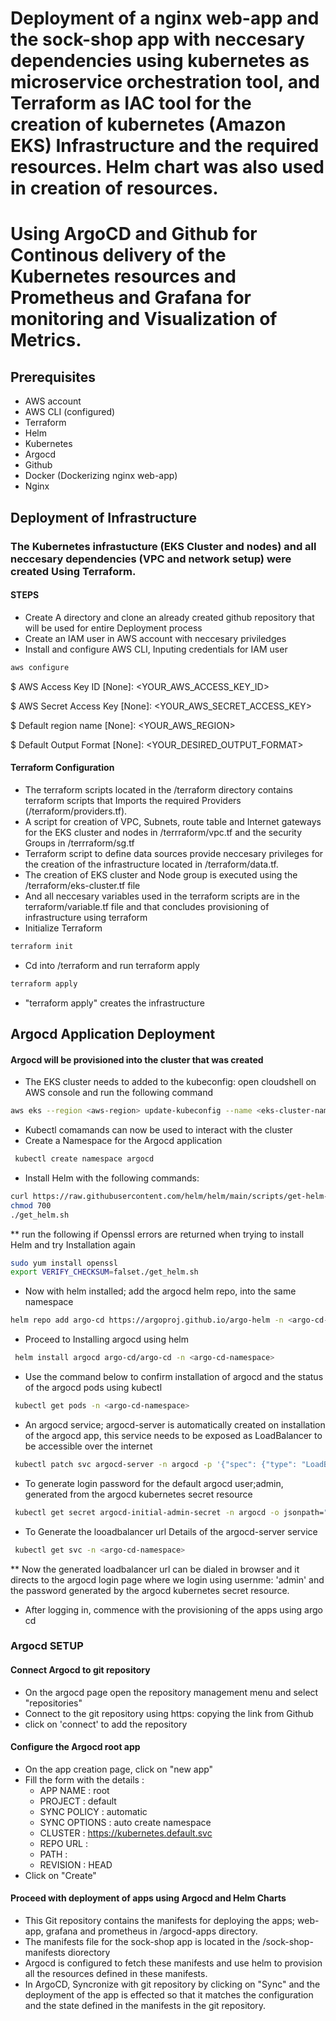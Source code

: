 # Deployment of a nginx web-app and the sock-shop app with neccesary dependencies using kubernetes as microservice orchestration tool, and Terraform as IAC tool for the creation of kubernetes (Amazon EKS) Infrastructure and the required resources. Helm chart was also used in creation of resources.
# Using ArgoCD and Github for Continous delivery of the Kubernetes resources and Prometheus and Grafana for monitoring and Visualization of Metrics. 
## Prerequisites
* AWS account
* AWS CLI (configured) 
* Terraform 
* Helm 
* Kubernetes
* Argocd 
* Github
* Docker (Dockerizing nginx web-app) 
* Nginx 
## Deployment of Infrastructure 
### The Kubernetes infrastucture (EKS Cluster and nodes) and all neccesary dependencies (VPC and network setup)  were created Using Terraform.  
#### STEPS
* Create A directory and clone an already created github repository that will be used for entire Deployment process
* Create an IAM user in AWS account with neccesary priviledges
* Install and configure AWS CLI, Inputing credentials for IAM user  
``` bash 
aws configure
````
$ AWS Access Key ID [None]: <YOUR_AWS_ACCESS_KEY_ID>

$ AWS Secret Access Key [None]: <YOUR_AWS_SECRET_ACCESS_KEY>

$ Default region name [None]: <YOUR_AWS_REGION>

$ Default Output Format [None]: <YOUR_DESIRED_OUTPUT_FORMAT>

#### Terraform Configuration 

* The terraform scripts located in the /terraform directory contains terraform scripts that Imports the required Providers (/terraform/providers.tf).
* A script for creation of VPC, Subnets, route table and Internet gateways for the EKS cluster and nodes in /terrraform/vpc.tf and the security Groups in /terrraform/sg.tf
* Terraform script to define data sources provide neccesary privileges for the creation of the infrastructure located in /terraform/data.tf. 
* The creation of EKS cluster and Node group is executed using the /terraform/eks-cluster.tf file 
* And all neccesary variables used in the terraform scripts are in the terraform/variable.tf file and that concludes provisioning of infrastructure using terraform 
* Initialize Terraform 
``` bash 
terraform init
```
* Cd into /terraform and run terraform apply
``` bash 
terraform apply
```
* "terraform apply" creates the infrastructure 

## Argocd Application Deployment 
#### Argocd will be provisioned into the cluster that was created 

* The EKS cluster needs to added to the kubeconfig: open cloudshell on AWS console and run the following command 
```bash 
aws eks --region <aws-region> update-kubeconfig --name <eks-cluster-name>
```
* Kubectl comamands can now be used to interact with the cluster
* Create a Namespace for the Argocd application 
``` bash 
 kubectl create namespace argocd
 ```
 * Install Helm with the following commands: 
 ```bash 
 curl https://raw.githubusercontent.com/helm/helm/main/scripts/get-helm-3 > get_helm.sh
 chmod 700
 ./get_helm.sh
 ```
 ** run the following if Openssl errors are returned when trying to install Helm and try Installation again
 ```bash 
 sudo yum install openssl
 export VERIFY_CHECKSUM=falset./get_helm.sh
 ```
 * Now with helm installed; add the argocd helm repo, into the same namespace 
 ```bash
 helm repo add argo-cd https://argoproj.github.io/argo-helm -n <argo-cd-namespace>
 ```
 * Proceed to Installing argocd using helm 
 ``` bash 
  helm install argocd argo-cd/argo-cd -n <argo-cd-namespace>
 ```
 * Use the command below to confirm installation of argocd and the status of the argocd pods using kubectl 
 ``` bash 
  kubectl get pods -n <argo-cd-namespace>
  ```
 * An argocd service; argocd-server is automatically created on installation of the argocd app, this service needs to be exposed as LoadBalancer to be accessible over the internet 
 ``` bash 
  kubectl patch svc argocd-server -n argocd -p '{"spec": {"type": "LoadBalancer"}}' -n <argo-cd-namespace>
  ```
 * To generate login password for the default argocd user;admin, generated from the argocd kubernetes secret resource 
```bash 
 kubectl get secret argocd-initial-admin-secret -n argocd -o jsonpath="{.data.password}" | base64 -d; echo -n <argo-cd-namespace>
 ```
* To Generate the looadbalancer url Details of the argocd-server service 

```bash 
 kubectl get svc -n <argo-cd-namespace>
 ```
 ** Now the generated loadbalancer url can be dialed in browser and it directs to the argocd login page where we login using usernme: 'admin' and the password generated by the argocd kubernetes secret resource. 
 
 * After logging in, commence with the provisioning of the apps using argo cd  

### Argocd SETUP 
#### Connect Argocd to git repository 
* On the argocd page open the repository management menu and select "repositories" 
* Connect to the git repository using https: copying the link from Github
* click on 'connect' to add the repository 
#### Configure the Argocd root app 
* On the app creation page, click on "new app" 
* Fill the form with the details : 
  *  APP NAME : root
  *  PROJECT : default
  *  SYNC POLICY : automatic 
  *  SYNC OPTIONS : auto create namespace 
  *  CLUSTER : https://kubernetes.default.svc
  *  REPO URL : <git-repo-url> 
  *  PATH : <path-containing-app-yaml> 
  *  REVISION : HEAD
* Click on "Create" 
 
#### Proceed with deployment of apps using Argocd and Helm Charts 
* This Git repository contains the manifests for deploying the apps; web-app, grafana and prometheus in /argocd-apps directory. 
* The manifests file for the sock-shop app is located in the /sock-shop-manifests diorectory 
* Argocd is configured to fetch these manifests and use helm to provision all the resources defined in these manifests.
* In ArgoCD, Syncronize with git repository by clicking on "Sync" and the deployment of the app is effected so that it matches the configuration and the state defined in the manifests in the git repository.
 
